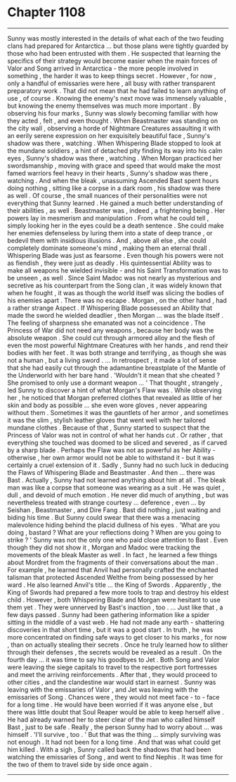 
# Chapter 1108


---

Sunny was mostly interested in the details of what each of the two feuding clans had prepared for Antarctica ... but those plans were tightly guarded by those who had been entrusted with them .
He suspected that learning the specifics of their strategy would become easier when the main forces of Valor and Song arrived in Antarctica - the more people involved in something , the harder it was to keep things secret . However , for now , only a handful of emissaries were here , all busy with rather transparent preparatory work .
That did not mean that he had failed to learn anything of use , of course .
Knowing the enemy's next move was immensely valuable , but knowing the enemy themselves was much more important . By observing his four marks , Sunny was slowly becoming familiar with how they acted , felt , and even thought .
When Beastmaster was standing on the city wall , observing a horde of Nightmare Creatures assaulting it with an eerily serene expression on her exquisitely beautiful face , Sunny's shadow was there , watching .
When Whispering Blade stopped to look at the mundane soldiers , a hint of detached pity finding its way into his calm eyes , Sunny's shadow was there , watching .
When Morgan practiced her swordsmanship , moving with grace and speed that would make the most famed warriors feel heavy in their hearts , Sunny's shadow was there , watching .
And when the bleak , unassuming Ascended Bast spent hours doing nothing , sitting like a corpse in a dark room , his shadow was there as well .
Of course , the small nuances of their personalities were not everything that Sunny learned . He gained a much better understanding of their abilities , as well .
Beastmaster was , indeed , a frightening being . Her powers lay in mesmerism and manipulation . From what he could tell , simply looking her in the eyes could be a death sentence . She could make her enemies defenseless by luring them into a state of deep trance , or bedevil them with insidious illusions . And , above all else , she could completely dominate someone's mind , making them an eternal thrall .
Whispering Blade was just as fearsome . Even though his powers were not as fiendish , they were just as deadly . His quintessential Ability was to make all weapons he wielded invisible - and his Saint Transformation was to be unseen , as well . Since Saint Madoc was not nearly as mysterious and secretive as his counterpart from the Song clan , it was widely known that when he fought , it was as though the world itself was slicing the bodies of his enemies apart .
There was no escape .
Morgan , on the other hand , had a rather strange Aspect . If Whispering Blade possessed an Ability that made the sword he wielded deadlier , then Morgan ... was the blade itself . The feeling of sharpness she emanated was not a coincidence .
The Princess of War did not need any weapons , because her body was the absolute weapon . She could cut through armored alloy and the flesh of even the most powerful Nightmare Creatures with her hands , and rend their bodies with her feet . It was both strange and terrifying , as though she was not a human , but a living sword .
... In retrospect , it made a lot of sense that she had easily cut through the adamantine breastplate of the Mantle of the Underworld with her bare hand .
'Wouldn't it mean that she cheated ? She promised to only use a dormant weapon ... '
That thought , strangely , led Sunny to discover a hint of what Morgan's Flaw was .
While observing her , he noticed that Morgan preferred clothes that revealed as little of her skin and body as possible ... she even wore gloves , never appearing without them . Sometimes it was the gauntlets of her armor , and sometimes it was the slim , stylish leather gloves that went well with her tailored mundane clothes .
Because of that , Sunny started to suspect that the Princess of Valor was not in control of what her hands cut . Or rather , that everything she touched was doomed to be sliced and severed , as if carved by a sharp blade .
Perhaps the Flaw was not as powerful as her Ability - otherwise , her own armor would not be able to withstand it - but it was certainly a cruel extension of it .
Sadly , Sunny had no such luck in deducing the Flaws of Whispering Blade and Beastmaster .
And then ... there was Bast .
Actually , Sunny had not learned anything about him at all . The bleak man was like a corpse that someone was wearing as a suit . He was quiet , dull , and devoid of much emotion . He never did much of anything , but was nevertheless treated with strange courtesy ... deference , even ... by Seishan , Beastmaster , and Dire Fang .
Bast did nothing , just waiting and biding his time .
But Sunny could swear that there was a menacing malevolence hiding behind the placid dullness of his eyes .
'What are you doing , bastard ? What are your reflections doing ? When are you going to strike ? '
Sunny was not the only one who paid close attention to Bast . Even though they did not show it , Morgan and Madoc were tracking the movements of the bleak Master as well .
In fact , he learned a few things about Mordret from the fragments of their conversations about the man .
For example , he learned that Anvil had personally crafted the enchanted talisman that protected Ascended Welthe from being possessed by her ward . He also learned Anvil's title ... the King of Swords .
Apparently , the King of Swords had prepared a few more tools to trap and destroy his eldest child . However , both Whispering Blade and Morgan were hesitant to use them yet .
They were unnerved by Bast's inaction , too .
... Just like that , a few days passed . Sunny had been gathering information like a spider sitting in the middle of a vast web . He had not made any earth - shattering discoveries in that short time , but it was a good start . In truth , he was more concentrated on finding safe ways to get closer to his marks , for now , than on actually stealing their secrets .
Once he truly learned how to slither through their defenses , the secrets would be revealed as a result .
On the fourth day ... it was time to say his goodbyes to Jet . Both Song and Valor were leaving the siege capitals to travel to the respective port fortresses and meet the arriving reinforcements .
After that , they would proceed to other cities , and the clandestine war would start in earnest .
Sunny was leaving with the emissaries of Valor , and Jet was leaving with the emissaries of Song . Chances were , they would not meet face - to - face for a long time .
He would have been worried if it was anyone else , but there was little doubt that Soul Reaper would be able to keep herself alive . He had already warned her to steer clear of the man who called himself Bast , just to be safe .
Really , the person Sunny had to worry about ... was himself .
'I'll survive , too . '
But that was the thing ... simply surviving was not enough . It had not been for a long time .
And that was what could get him killed .
With a sigh , Sunny called back the shadows that had been watching the emissaries of Song , and went to find Nephis .
It was time for the two of them to travel side by side once again .

---

